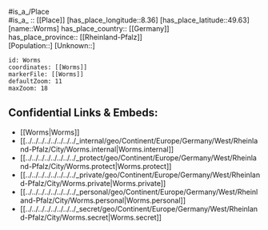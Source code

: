 ﻿---
location: [49.63,8.36] 
mapzoom: [7,12] 
mapmarker: city 
type: City
tags:
- geo/City


SpocWebEntityId: 10057
isDeleted: false
confidential: public

---
#is_a_/Place  
#is_a_ :: [[Place]] 
[has_place_longitude::8.36] 
[has_place_latitude::49.63] 
[name::Worms] 
has_place_country:: [[Germany]]  
has_place_province:: [[Rheinland-Pfalz]]  
[Population::] 
[Unknown::] 


```leaflet
id: Worms
coordinates: [[Worms]] 
markerFile: [[Worms]] 
defaultZoom: 11 
maxZoom: 18
```


## Confidential Links & Embeds: 
- [[Worms|Worms]]  
- [[../../../../../../../../_internal/geo/Continent/Europe/Germany/West/Rheinland-Pfalz/City/Worms.internal|Worms.internal]] 
- [[../../../../../../../../_protect/geo/Continent/Europe/Germany/West/Rheinland-Pfalz/City/Worms.protect|Worms.protect]] 
- [[../../../../../../../../_private/geo/Continent/Europe/Germany/West/Rheinland-Pfalz/City/Worms.private|Worms.private]] 
- [[../../../../../../../../_personal/geo/Continent/Europe/Germany/West/Rheinland-Pfalz/City/Worms.personal|Worms.personal]] 
- [[../../../../../../../../_secret/geo/Continent/Europe/Germany/West/Rheinland-Pfalz/City/Worms.secret|Worms.secret]] 
